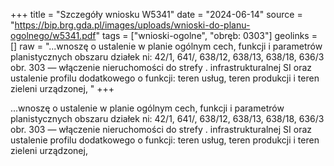 +++
title = "Szczegóły wniosku W5341"
date = "2024-06-14"
source = "https://bip.brg.gda.pl/images/uploads/wnioski-do-planu-ogolnego/w5341.pdf"
tags = ["wnioski-ogolne", "obręb: 0303"]
geolinks = []
raw = "...wnoszę o ustalenie w planie ogólnym cech, funkcji i parametrów planistycznych obszaru działek ni: 42/1, 641/, 638/12, 638/13, 638/18, 636/3 obr. 303 — włączenie nieruchomości do strefy . infrastrukturalnej SI oraz ustalenie profilu dodatkowego o funkcji: teren usług, teren produkcji i teren zieleni urządzonej, "
+++

...wnoszę o ustalenie w planie ogólnym cech, funkcji i parametrów planistycznych obszaru działek
ni: 42/1, 641/, 638/12, 638/13, 638/18, 636/3 obr. 303 — włączenie nieruchomości do strefy .
infrastrukturalnej SI oraz ustalenie profilu dodatkowego o funkcji: teren usług, teren produkcji i teren zieleni
urządzonej,



